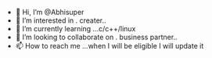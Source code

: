 - 👋 Hi, I’m @Abhisuper
- 👀 I’m interested in . creater..
- 🌱 I’m currently learning ...c/c++/linux
- 💞️ I’m looking to collaborate on . business partner..
- 📫 How to reach me ...when I will be eligible I will update it

<!---
Abhisuper/Abhisuper is a ✨ special ✨ repository because its `README.md` (this file) appears on your GitHub profile.
You can click the Preview link to take a look at your changes.
--->
